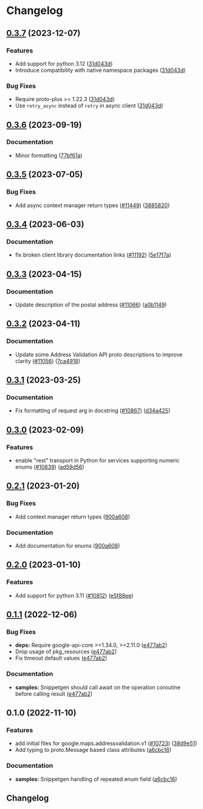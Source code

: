 # Changelog

## [0.3.7](https://github.com/googleapis/google-cloud-python/compare/google-maps-addressvalidation-v0.3.6...google-maps-addressvalidation-v0.3.7) (2023-12-07)


### Features

* Add support for python 3.12 ([31d043d](https://github.com/googleapis/google-cloud-python/commit/31d043de5a0b8bd329e8d5a36e7811d5ea7bd7a1))
* Introduce compatibility with native namespace packages ([31d043d](https://github.com/googleapis/google-cloud-python/commit/31d043de5a0b8bd329e8d5a36e7811d5ea7bd7a1))


### Bug Fixes

* Require proto-plus &gt;= 1.22.3 ([31d043d](https://github.com/googleapis/google-cloud-python/commit/31d043de5a0b8bd329e8d5a36e7811d5ea7bd7a1))
* Use `retry_async` instead of `retry` in async client ([31d043d](https://github.com/googleapis/google-cloud-python/commit/31d043de5a0b8bd329e8d5a36e7811d5ea7bd7a1))

## [0.3.6](https://github.com/googleapis/google-cloud-python/compare/google-maps-addressvalidation-v0.3.5...google-maps-addressvalidation-v0.3.6) (2023-09-19)


### Documentation

* Minor formatting ([77bf61a](https://github.com/googleapis/google-cloud-python/commit/77bf61a36539bc2e6317dca1f954189d5241e4f1))

## [0.3.5](https://github.com/googleapis/google-cloud-python/compare/google-maps-addressvalidation-v0.3.4...google-maps-addressvalidation-v0.3.5) (2023-07-05)


### Bug Fixes

* Add async context manager return types ([#11449](https://github.com/googleapis/google-cloud-python/issues/11449)) ([3885820](https://github.com/googleapis/google-cloud-python/commit/388582082828e22a517c4f794901ee5dcbc31bd9))

## [0.3.4](https://github.com/googleapis/google-cloud-python/compare/google-maps-addressvalidation-v0.3.3...google-maps-addressvalidation-v0.3.4) (2023-06-03)


### Documentation

* fix broken client library documentation links ([#11192](https://github.com/googleapis/google-cloud-python/issues/11192)) ([5e17f7a](https://github.com/googleapis/google-cloud-python/commit/5e17f7a901bbbae8ff9a44ed62f1abd2386da2c8))

## [0.3.3](https://github.com/googleapis/google-cloud-python/compare/google-maps-addressvalidation-v0.3.2...google-maps-addressvalidation-v0.3.3) (2023-04-15)


### Documentation

* Update description of the postal address ([#11066](https://github.com/googleapis/google-cloud-python/issues/11066)) ([a0b1149](https://github.com/googleapis/google-cloud-python/commit/a0b11490ea6488d725a4738fdaa63e98947f8528))

## [0.3.2](https://github.com/googleapis/google-cloud-python/compare/google-maps-addressvalidation-v0.3.1...google-maps-addressvalidation-v0.3.2) (2023-04-11)


### Documentation

* Update some Address Validation API proto descriptions to improve clarity ([#11056](https://github.com/googleapis/google-cloud-python/issues/11056)) ([7ca4918](https://github.com/googleapis/google-cloud-python/commit/7ca4918465957e510028d4d2465d8ba0424ad97d))

## [0.3.1](https://github.com/googleapis/google-cloud-python/compare/google-maps-addressvalidation-v0.3.0...google-maps-addressvalidation-v0.3.1) (2023-03-25)


### Documentation

* Fix formatting of request arg in docstring ([#10867](https://github.com/googleapis/google-cloud-python/issues/10867)) ([d34a425](https://github.com/googleapis/google-cloud-python/commit/d34a425f7d0f02bebaf20d24b725b8c25c699697))

## [0.3.0](https://github.com/googleapis/google-cloud-python/compare/google-maps-addressvalidation-v0.2.1...google-maps-addressvalidation-v0.3.0) (2023-02-09)


### Features

* enable "rest" transport in Python for services supporting numeric enums ([#10839](https://github.com/googleapis/google-cloud-python/issues/10839)) ([ad59d56](https://github.com/googleapis/google-cloud-python/commit/ad59d569bda339ed31500602e2db369afdbfcf0b))

## [0.2.1](https://github.com/googleapis/google-cloud-python/compare/google-maps-addressvalidation-v0.2.0...google-maps-addressvalidation-v0.2.1) (2023-01-20)


### Bug Fixes

* Add context manager return types ([900a608](https://github.com/googleapis/google-cloud-python/commit/900a6083e59bfebf215e4e469bc842d8788bba18))


### Documentation

* Add documentation for enums ([900a608](https://github.com/googleapis/google-cloud-python/commit/900a6083e59bfebf215e4e469bc842d8788bba18))

## [0.2.0](https://github.com/googleapis/google-cloud-python/compare/google-maps-addressvalidation-v0.1.1...google-maps-addressvalidation-v0.2.0) (2023-01-10)


### Features

* Add support for python 3.11 ([#10812](https://github.com/googleapis/google-cloud-python/issues/10812)) ([e5f88ee](https://github.com/googleapis/google-cloud-python/commit/e5f88eebd47c677850d61ddc3774532723f5505e))

## [0.1.1](https://github.com/googleapis/google-cloud-python/compare/google-maps-addressvalidation-v0.1.0...google-maps-addressvalidation-v0.1.1) (2022-12-06)


### Bug Fixes

* **deps:** Require google-api-core &gt;=1.34.0, >=2.11.0  ([e477ab2](https://github.com/googleapis/google-cloud-python/commit/e477ab2581f44b540051dd201b9f543a30044833))
* Drop usage of pkg_resources ([e477ab2](https://github.com/googleapis/google-cloud-python/commit/e477ab2581f44b540051dd201b9f543a30044833))
* Fix timeout default values ([e477ab2](https://github.com/googleapis/google-cloud-python/commit/e477ab2581f44b540051dd201b9f543a30044833))


### Documentation

* **samples:** Snippetgen should call await on the operation coroutine before calling result ([e477ab2](https://github.com/googleapis/google-cloud-python/commit/e477ab2581f44b540051dd201b9f543a30044833))

## 0.1.0 (2022-11-10)


### Features

* add initial files for google.maps.addressvalidation.v1 ([#10723](https://github.com/googleapis/google-cloud-python/issues/10723)) ([38d9e51](https://github.com/googleapis/google-cloud-python/commit/38d9e514310bebc8b9893465fb8ab7ebc35c8b6a))
* Add typing to proto.Message based class attributes ([a6cbc16](https://github.com/googleapis/google-cloud-python/commit/a6cbc167835880f9fe31b4030ec5fba69e35b383))


### Documentation

* **samples:** Snippetgen handling of repeated enum field ([a6cbc16](https://github.com/googleapis/google-cloud-python/commit/a6cbc167835880f9fe31b4030ec5fba69e35b383))

## Changelog
